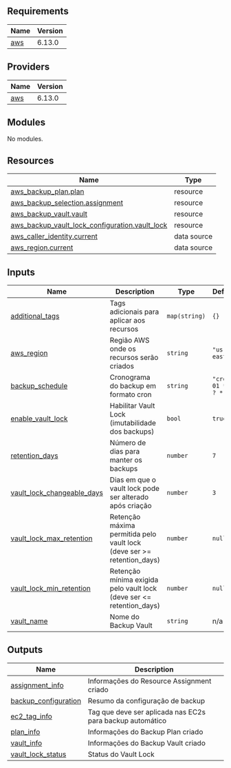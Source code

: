 <!-- BEGIN_TF_DOCS -->
## Requirements

| Name | Version |
|------|---------|
| <a name="requirement_aws"></a> [aws](#requirement\_aws) | 6.13.0 |

## Providers

| Name | Version |
|------|---------|
| <a name="provider_aws"></a> [aws](#provider\_aws) | 6.13.0 |

## Modules

No modules.

## Resources

| Name | Type |
|------|------|
| [aws_backup_plan.plan](https://registry.terraform.io/providers/hashicorp/aws/6.13.0/docs/resources/backup_plan) | resource |
| [aws_backup_selection.assignment](https://registry.terraform.io/providers/hashicorp/aws/6.13.0/docs/resources/backup_selection) | resource |
| [aws_backup_vault.vault](https://registry.terraform.io/providers/hashicorp/aws/6.13.0/docs/resources/backup_vault) | resource |
| [aws_backup_vault_lock_configuration.vault_lock](https://registry.terraform.io/providers/hashicorp/aws/6.13.0/docs/resources/backup_vault_lock_configuration) | resource |
| [aws_caller_identity.current](https://registry.terraform.io/providers/hashicorp/aws/6.13.0/docs/data-sources/caller_identity) | data source |
| [aws_region.current](https://registry.terraform.io/providers/hashicorp/aws/6.13.0/docs/data-sources/region) | data source |

## Inputs

| Name | Description | Type | Default | Required |
|------|-------------|------|---------|:--------:|
| <a name="input_additional_tags"></a> [additional\_tags](#input\_additional\_tags) | Tags adicionais para aplicar aos recursos | `map(string)` | `{}` | no |
| <a name="input_aws_region"></a> [aws\_region](#input\_aws\_region) | Região AWS onde os recursos serão criados | `string` | `"us-east-1"` | no |
| <a name="input_backup_schedule"></a> [backup\_schedule](#input\_backup\_schedule) | Cronograma do backup em formato cron | `string` | `"cron(0 01 * * ? *)"` | no |
| <a name="input_enable_vault_lock"></a> [enable\_vault\_lock](#input\_enable\_vault\_lock) | Habilitar Vault Lock (imutabilidade dos backups) | `bool` | `true` | no |
| <a name="input_retention_days"></a> [retention\_days](#input\_retention\_days) | Número de dias para manter os backups | `number` | `7` | no |
| <a name="input_vault_lock_changeable_days"></a> [vault\_lock\_changeable\_days](#input\_vault\_lock\_changeable\_days) | Dias em que o vault lock pode ser alterado após criação | `number` | `3` | no |
| <a name="input_vault_lock_max_retention"></a> [vault\_lock\_max\_retention](#input\_vault\_lock\_max\_retention) | Retenção máxima permitida pelo vault lock (deve ser >= retention\_days) | `number` | `null` | no |
| <a name="input_vault_lock_min_retention"></a> [vault\_lock\_min\_retention](#input\_vault\_lock\_min\_retention) | Retenção mínima exigida pelo vault lock (deve ser <= retention\_days) | `number` | `null` | no |
| <a name="input_vault_name"></a> [vault\_name](#input\_vault\_name) | Nome do Backup Vault | `string` | n/a | yes |

## Outputs

| Name | Description |
|------|-------------|
| <a name="output_assignment_info"></a> [assignment\_info](#output\_assignment\_info) | Informações do Resource Assignment criado |
| <a name="output_backup_configuration"></a> [backup\_configuration](#output\_backup\_configuration) | Resumo da configuração de backup |
| <a name="output_ec2_tag_info"></a> [ec2\_tag\_info](#output\_ec2\_tag\_info) | Tag que deve ser aplicada nas EC2s para backup automático |
| <a name="output_plan_info"></a> [plan\_info](#output\_plan\_info) | Informações do Backup Plan criado |
| <a name="output_vault_info"></a> [vault\_info](#output\_vault\_info) | Informações do Backup Vault criado |
| <a name="output_vault_lock_status"></a> [vault\_lock\_status](#output\_vault\_lock\_status) | Status do Vault Lock |
<!-- END_TF_DOCS -->